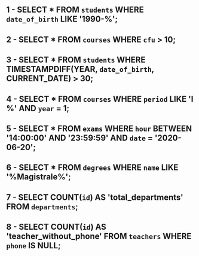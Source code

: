 <!-- 
1. Selezionare tutti gli studenti nati nel 1990 (160)
2. Selezionare tutti i corsi che valgono più di 10 crediti (479)
3. Selezionare tutti gli studenti che hanno più di 30 anni
4. Selezionare tutti i corsi del primo semestre del primo anno di un qualsiasi corso di
laurea (286)
5. Selezionare tutti gli appelli d'esame che avvengono nel pomeriggio (dopo le 14) del
20/06/2020 (21)
6. Selezionare tutti i corsi di laurea magistrale (38)
7. Da quanti dipartimenti è composta l'università? (12)
8. Quanti sono gli insegnanti che non hanno un numero di telefono? (50 -->

## 1 - SELECT * FROM `students` WHERE `date_of_birth` LIKE '1990-%';

## 2 - SELECT * FROM `courses` WHERE `cfu` > 10;

## 3 - SELECT * FROM `students` WHERE TIMESTAMPDIFF(YEAR, `date_of_birth`, CURRENT_DATE) > 30;

## 4 - SELECT * FROM `courses` WHERE `period` LIKE 'I %' AND `year` = 1;

## 5 - SELECT * FROM `exams` WHERE `hour` BETWEEN '14:00:00' AND '23:59:59' AND `date` = '2020-06-20';

## 6 - SELECT * FROM `degrees` WHERE `name` LIKE '%Magistrale%';

## 7 - SELECT COUNT(`id`) AS 'total_departments' FROM `departments`;

## 8 - SELECT COUNT(`id`) AS 'teacher_without_phone' FROM `teachers` WHERE `phone` IS NULL;